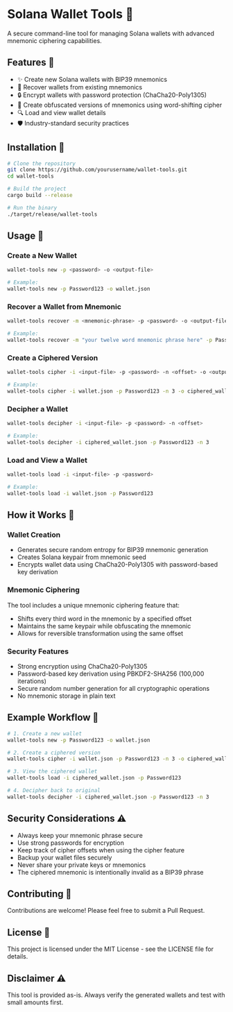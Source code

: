 # Solana Wallet Tools 🔐

A secure command-line tool for managing Solana wallets with advanced mnemonic ciphering capabilities.

## Features 🌟

- ✨ Create new Solana wallets with BIP39 mnemonics
- 🔄 Recover wallets from existing mnemonics
- 🔒 Encrypt wallets with password protection (ChaCha20-Poly1305)
- 🎯 Create obfuscated versions of mnemonics using word-shifting cipher
- 🔍 Load and view wallet details
- 🛡️ Industry-standard security practices

## Installation 🚀

```bash
# Clone the repository
git clone https://github.com/yourusername/wallet-tools.git
cd wallet-tools

# Build the project
cargo build --release

# Run the binary
./target/release/wallet-tools
```

## Usage 📝

### Create a New Wallet

```bash
wallet-tools new -p <password> -o <output-file>

# Example:
wallet-tools new -p Password123 -o wallet.json
```

### Recover a Wallet from Mnemonic

```bash
wallet-tools recover -m <mnemonic-phrase> -p <password> -o <output-file>

# Example:
wallet-tools recover -m "your twelve word mnemonic phrase here" -p Password123 -o recovered_wallet.json
```

### Create a Ciphered Version

```bash
wallet-tools cipher -i <input-file> -p <password> -n <offset> -o <output-file>

# Example:
wallet-tools cipher -i wallet.json -p Password123 -n 3 -o ciphered_wallet.json
```

### Decipher a Wallet

```bash
wallet-tools decipher -i <input-file> -p <password> -n <offset>

# Example:
wallet-tools decipher -i ciphered_wallet.json -p Password123 -n 3
```

### Load and View a Wallet

```bash
wallet-tools load -i <input-file> -p <password>

# Example:
wallet-tools load -i wallet.json -p Password123
```

## How it Works 🔧

### Wallet Creation

- Generates secure random entropy for BIP39 mnemonic generation
- Creates Solana keypair from mnemonic seed
- Encrypts wallet data using ChaCha20-Poly1305 with password-based key derivation

### Mnemonic Ciphering

The tool includes a unique mnemonic ciphering feature that:

- Shifts every third word in the mnemonic by a specified offset
- Maintains the same keypair while obfuscating the mnemonic
- Allows for reversible transformation using the same offset

### Security Features

- Strong encryption using ChaCha20-Poly1305
- Password-based key derivation using PBKDF2-SHA256 (100,000 iterations)
- Secure random number generation for all cryptographic operations
- No mnemonic storage in plain text

## Example Workflow 🔄

```bash
# 1. Create a new wallet
wallet-tools new -p Password123 -o wallet.json

# 2. Create a ciphered version
wallet-tools cipher -i wallet.json -p Password123 -n 3 -o ciphered_wallet.json

# 3. View the ciphered wallet
wallet-tools load -i ciphered_wallet.json -p Password123

# 4. Decipher back to original
wallet-tools decipher -i ciphered_wallet.json -p Password123 -n 3
```

## Security Considerations ⚠️

- Always keep your mnemonic phrase secure
- Use strong passwords for encryption
- Keep track of cipher offsets when using the cipher feature
- Backup your wallet files securely
- Never share your private keys or mnemonics
- The ciphered mnemonic is intentionally invalid as a BIP39 phrase

## Contributing 🤝

Contributions are welcome! Please feel free to submit a Pull Request.

## License 📄

This project is licensed under the MIT License - see the LICENSE file for details.

## Disclaimer ⚠️

This tool is provided as-is. Always verify the generated wallets and test with small amounts first.
